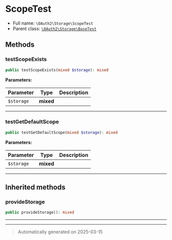 
# ScopeTest





* Full name: `\OAuth2\Storage\ScopeTest`
* Parent class: [`\OAuth2\Storage\BaseTest`](./BaseTest.md)




## Methods


### testScopeExists



```php
public testScopeExists(mixed $storage): mixed
```








**Parameters:**

| Parameter | Type | Description |
|-----------|------|-------------|
| `$storage` | **mixed** |  |





***

### testGetDefaultScope



```php
public testGetDefaultScope(mixed $storage): mixed
```








**Parameters:**

| Parameter | Type | Description |
|-----------|------|-------------|
| `$storage` | **mixed** |  |





***


## Inherited methods


### provideStorage



```php
public provideStorage(): mixed
```












***


***
> Automatically generated on 2025-03-15
